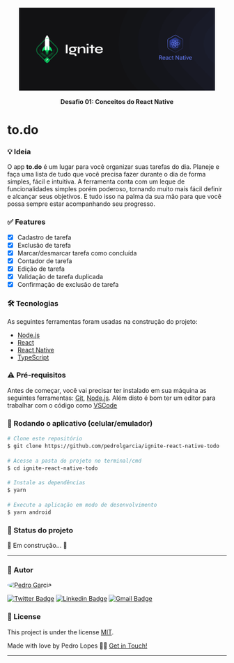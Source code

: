 <p align="center">
  <img 
    src="./src/assets/repo/banner-ignite.png"
    width="450"
    height="190"
  />
</p>

<p align="center"><b>Desafio 01: Conceitos do React Native</b></p>

# to.do

### 💡 Ideia

O app <b>to.do</b> é um lugar para você organizar suas tarefas do dia. Planeje e faça uma lista de tudo que você precisa fazer durante o dia de forma simples, fácil e intuitiva.
A ferramenta conta com um leque de funcionalidades simples porém poderoso, tornando muito mais fácil definir e alcançar seus objetivos. E tudo isso na palma da sua mão para que você possa sempre estar acompanhando seu progresso.

### ✅ Features
- [x] Cadastro de tarefa
- [x] Exclusão de tarefa
- [x] Marcar/desmarcar tarefa como concluída
- [x] Contador de tarefa
- [X] Edição de tarefa
- [X] Validação de tarefa duplicada
- [x] Confirmação de exclusão de tarefa

### 🛠 Tecnologias

As seguintes ferramentas foram usadas na construção do projeto:

- [Node.js](https://nodejs.org/en/)
- [React](https://pt-br.reactjs.org/)
- [React Native](https://reactnative.dev/)
- [TypeScript](https://www.typescriptlang.org/)


### ⚠ Pré-requisitos

Antes de começar, você vai precisar ter instalado em sua máquina as seguintes ferramentas:
[Git](https://git-scm.com), [Node.js](https://nodejs.org/en/). 
Além disto é bom ter um editor para trabalhar com o código como [VSCode](https://code.visualstudio.com/)

### 🎲 Rodando o aplicativo (celular/emulador)

```bash
# Clone este repositório
$ git clone https://github.com/pedrolgarcia/ignite-react-native-todo

# Acesse a pasta do projeto no terminal/cmd
$ cd ignite-react-native-todo

# Instale as dependências
$ yarn

# Execute a aplicação em modo de desenvolvimento
$ yarn android
```

### 🚦 Status do projeto
🚧 Em construção...  🚧

---

### 🧠 Autor

<a href="https://www.linkedin.com/in/pedro-lopes-324386161/">
 <img style="border-radius: 50%;" src="https://avatars.githubusercontent.com/u/29722492?v=4" width="100px;" alt="Pedro Garcia"/>
 <br />

[![Twitter Badge](https://img.shields.io/badge/-@pedrolgarc-1ca0f1?style=flat-square&labelColor=1ca0f1&logo=twitter&logoColor=white&link=https://twitter.com/pedrolgarc)](https://twitter.com/pedrolgarc) [![Linkedin Badge](https://img.shields.io/badge/-Pedro-blue?style=flat-square&logo=Linkedin&logoColor=white&link=https://www.linkedin.com/in/pedro-lopes-324386161/)](https://www.linkedin.com/in/pedro-lopes-324386161/) 
[![Gmail Badge](https://img.shields.io/badge/-pedrolopes.info@gmail.com-c14438?style=flat-square&logo=Gmail&logoColor=white&link=mailto:pedrolopes.info@gmail.com)](mailto:pedrolopes.info@gmail.com)


### 📝 License

This project is under the license [MIT](./LICENSE).

Made with love by Pedro Lopes 👋🏽 [Get in Touch!](https://www.linkedin.com/in/pedro-lopes-324386161/)

---